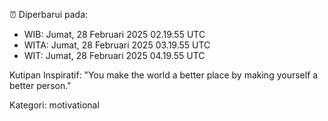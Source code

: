 ⏰ Diperbarui pada:
- WIB: Jumat, 28 Februari 2025 02.19.55 UTC
- WITA: Jumat, 28 Februari 2025 03.19.55 UTC
- WIT: Jumat, 28 Februari 2025 04.19.55 UTC

Kutipan Inspiratif:
"You make the world a better place by making yourself a better person."


Kategori: motivational

